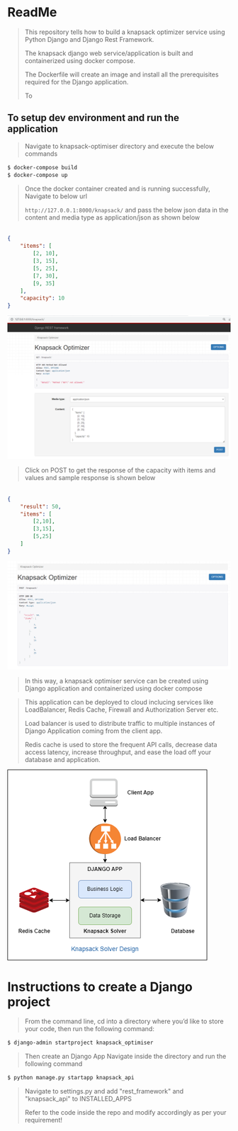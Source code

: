 # ReadMe

>This repository tells how to build a knapsack optimizer service using Python Django and Django Rest Framework.
>
>The knapsack django web service/application is built and containerized using docker compose. 
>
>The Dockerfile will create an image and install all the prerequisites required for the Django application.
>
>To 

## To setup dev environment and run the application
>Navigate to knapsack-optimiser directory and execute the below commands

```sh
$ docker-compose build
$ docker-compose up
```

>Once the docker container created and is running successfully, Navigate to below url
>
>`http://127.0.0.1:8000/knapsack/` 
> and pass the below json data in the content and media type as application/json as shown below
>

```json

{
    "items": [
        [2, 10],
        [3, 15],
        [5, 25],
        [7, 30],
        [9, 35]
    ],
    "capacity": 10
}
```
![My Image](images/KnapsackWebappwithRequestjson.png)

>Click on POST to get the response of the capacity with items and values and sample response is shown below

```json

{
    "result": 50,
    "items": [
        [2,10],
        [3,15],
        [5,25]
    ]
}

```

![My Image](images/KnapsackResponseJson.png)

>In this way, a knapsack optimiser service can be created using Django application and containerized using docker compose

>This application can be deployed to cloud inclucing services like LoadBalancer, Redis Cache, Firewall and Authorization Server etc.
>
>Load balancer is used to distribute traffic to multiple instances of Django Application coming from the client app.
>
>Redis cache is used to store the frequent API calls, decrease data access latency, increase throughput, and ease the load off your database and application.  

![My Image](images/design.png)



# Instructions to create a Django project

>
>From the command line, cd into a directory where you’d like to store your code, then run the following command:
>
 
```sh
$ django-admin startproject knapsack_optimiser
```

> Then create an Django App 
> Navigate inside the directory and run the following command
>

```sh
$ python manage.py startapp knapsack_api
```
>

> Navigate to settings.py and add "rest_framework" and "knapsack_api" to INSTALLED_APPS
>
> Refer to the code inside the repo and modify accordingly as per your requirement!
